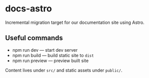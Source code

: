 # docs-astro

Incremental migration target for our documentation site using Astro.

## Useful commands

- npm run dev — start dev server
- npm run build — build static site to `dist`
- npm run preview — preview built site

Content lives under `src/` and static assets under `public/`.
